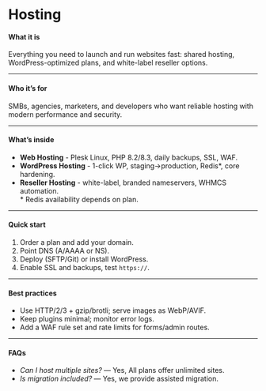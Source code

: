# Hosting

#### **What it is**

Everything you need to launch and run websites fast: shared hosting, WordPress-optimized plans, and white-label reseller options.

***

#### **Who it’s for**

SMBs, agencies, marketers, and developers who want reliable hosting with modern performance and security.

***

#### **What’s inside**

* **Web Hosting** - Plesk Linux, PHP 8.2/8.3, daily backups, SSL, WAF.
* **WordPress Hosting** - 1-click WP, staging→production, Redis\*, core hardening.
* **Reseller Hosting** - white-label, branded nameservers, WHMCS automation.\
  \* Redis availability depends on plan.

***

#### **Quick start**

1. Order a plan and add your domain.
2. Point DNS (A/AAAA or NS).
3. Deploy (SFTP/Git) or install WordPress.
4. Enable SSL and backups, test `https://`.

***

#### **Best practices**

* Use HTTP/2/3 + gzip/brotli; serve images as WebP/AVIF.
* Keep plugins minimal; monitor error logs.
* Add a WAF rule set and rate limits for forms/admin routes.

***

#### **FAQs**

* _Can I host multiple sites?_ — Yes, All plans offer unlimited sites.
* _Is migration included?_ — Yes, we provide assisted migration.
